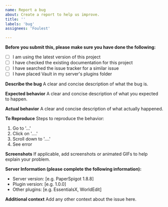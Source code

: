 ```yaml
---
name: Report a bug
about: Create a report to help us improve.
title: ''
labels: 'bug'
assignees: 'Foulest'

---
```


**Before you submit this, please make sure you have done the following:**

- [ ] I am using the latest version of this project
- [ ] I have checked the existing documentation for this project
- [ ] I have searched the issue tracker for a similar issue
- [ ] I have placed Vault in my server's plugins folder

**Describe the bug**
A clear and concise description of what the bug is.

**Expected behavior**
A clear and concise description of what you expected to happen.

**Actual behavior**
A clear and concise description of what actually happened.

**To Reproduce**
Steps to reproduce the behavior:

1. Go to '...'
2. Click on '....'
3. Scroll down to '....'
4. See error

**Screenshots**
If applicable, add screenshots or animated GIFs to help explain your problem.

**Server Information (please complete the following information):**

- Server version: [e.g. PaperSpigot 1.8.8]
- Plugin version: [e.g. 1.0.0]
- Other plugins: [e.g. EssentialsX, WorldEdit]

**Additional context**
Add any other context about the issue here.
